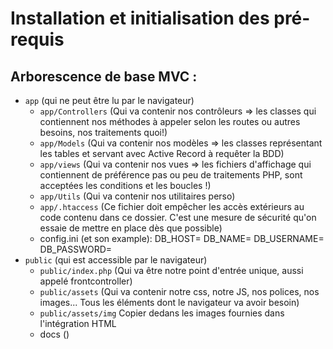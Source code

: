 # Installation et initialisation des pré-requis

## Arborescence de base MVC :
- `app` (qui ne peut être lu par le navigateur)
  - `app/Controllers` (Qui va contenir nos contrôleurs => les classes qui contiennent nos méthodes à appeler selon les routes ou autres besoins, nos traitements quoi!)
  - `app/Models` (Qui va contenir nos modèles => les classes représentant les tables et servant avec Active Record à requêter la BDD)
  - `app/views` (Qui va contenir nos vues => les fichiers d'affichage qui contiennent de préférence pas ou peu de traitements PHP, sont acceptées les conditions et les boucles !)
  - `app/Utils` (Qui va contenir nos utilitaires perso)
  - `app/.htaccess` (Ce fichier doit empêcher les accès extérieurs au code contenu dans ce dossier. C'est une mesure de sécurité qu'on essaie de mettre en place dès que possible)
  - config.ini (et son example):
        DB_HOST=
        DB_NAME=
        DB_USERNAME=
        DB_PASSWORD=
- `public` (qui est accessible par le navigateur)
  - `public/index.php` (Qui va être notre point d'entrée unique, aussi appelé frontcontroller)
  - `public/assets` (Qui va contenir notre css, notre JS, nos polices, nos images... Tous les éléments dont le navigateur va avoir besoin)
  - `public/assets/img` Copier dedans les images fournies dans l'intégration HTML
  - docs ()